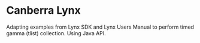 Canberra Lynx
=============

Adapting examples from Lynx SDK and Lynx Users Manual to perform timed gamma (tlist) collection. Using Java API.